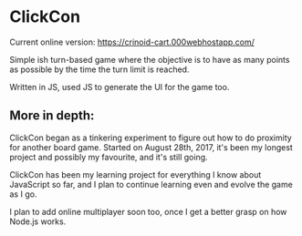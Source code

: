 # ClickCon

Current online version: https://crinoid-cart.000webhostapp.com/

Simple ish turn-based game where the objective is to have as many points as possible by the time the turn limit is reached.

Written in JS, used JS to generate the UI for the game too.

## More in depth:

ClickCon began as a tinkering experiment to figure out how to do proximity for another board game. Started on August 28th, 2017, it's been my longest project and possibly my favourite, and it's still going.

ClickCon has been my learning project for everything I know about JavaScript so far, and I plan to continue learning even and evolve the game as I go.

I plan to add online multiplayer soon too, once I get a better grasp on how Node.js works.
